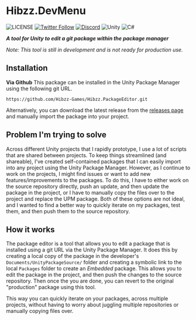 # Hibzz.DevMenu
![LICENSE](https://img.shields.io/badge/LICENSE-CC--BY--4.0-ee5b32?style=for-the-badge) [![Twitter Follow](https://img.shields.io/twitter/follow/hibzzgames?color=1a8cd8&style=for-the-badge)](https://twitter.com/hibzzgames) [![Discord](https://img.shields.io/discord/695898694083412048?color=788bd9&label=DIscord&style=for-the-badge)](https://discord.gg/tZdZFK7) ![Unity](https://img.shields.io/badge/unity-%23000000.svg?style=for-the-badge&logo=unity&logoColor=white) ![C#](https://img.shields.io/badge/c%23-%23239120.svg?style=for-the-badge&logo=c-sharp&logoColor=white)

***A tool for Unity to edit a git package within the package manager***

*Note: This tool is still in development and is not ready for production use.*

## Installation
**Via Github**
This package can be installed in the Unity Package Manager using the following git URL.
```
https://github.com/Hibzz-Games/Hibzz.PackageEditor.git
```

Alternatively, you can download the latest release from the [releases page](https://github.com/Hibzz-Games/Hibzz.PackageEditor/releases) and manually import the package into your project.

## Problem I'm trying to solve
Across different Unity projects that I rapidly prototype, I use a lot of scripts that are shared between projects. To keep things streamlined (and shareable), I've created self-contained packages that I can easily import into any project using the Unity Package Manager. However, as I continue to work on the projects, I might find issues or want to add new features/improvements to the packages. To do this, I have to either work on the source repository directly, push an update, and then update the package in the project, or I have to manually copy the files over to the project and replace the UPM package. Both of these options are not ideal, and I wanted to find a better way to quickly iterate on my packages, test them, and then push them to the source repository.

## How it works
The package editor is a tool that allows you to edit a package that is installed using a git URL via the Unity Package Manager. It does this by creating a local copy of the package in the developer's `Documents/UnityPackageSource/` folder and creating a symbolic link to the local `Packages` folder to create an *Embedded* package. This allows you to edit the package in the project, and then push the changes to the source repository. Then once the you are done, you can revert to the original "production" package using this tool.

This way you can quickly iterate on your packages, across multiple projects, without having to worry about juggling multiple repositories or manually copying files over.

